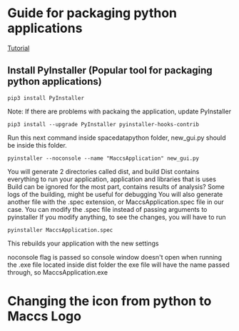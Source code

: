 # Guide for packaging python applications #


[Tutorial](https://www.pythonguis.com/tutorials/packaging-pyside6-applications-windows-pyinstaller-installforge/)

## Install PyInstaller (Popular tool for packaging python applications) ##

```
pip3 install PyInstaller
```

Note: If there are problems with packaing the application, update PyInstaller

```
pip3 install --upgrade PyInstaller pyinstaller-hooks-contrib
```

Run this next command inside spacedatapython folder, new_gui.py should be inside this folder.

```
pyinstaller --noconsole --name "MaccsApplication" new_gui.py
```

You will generate 2 directories called dist, and build
Dist contains everything to run your application, application and libraries that is uses
Build can be ignored for the most part, contains results of analysis? Some logs of the building, might be useful for debugging
You will also generate another file with the .spec extension, or MaccsApplication.spec file in our case.
You can modify the .spec file instead of passing arguments to pyinstaller
If you modify anything, to see the changes, you will have to run

```
pyinstaller MaccsApplication.spec
```

This rebuilds your application with the new settings

noconsole flag is passed so console window doesn't open when running the .exe file located inside dist folder
the exe file will have the name passed through, so MaccsApplication.exe

# Changing the icon from python to Maccs Logo #

